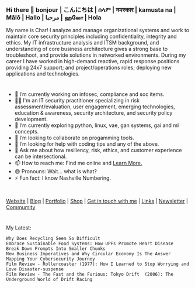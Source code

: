 ### Hi there 👋 bonjour | こんにちは | ሰላም | नमस्कार | kamusta na | Mālō | Hallo | مرحبا | ஹலோ | Hola
My name is Char! I analyze and manage organizational systems and work to maintain core security principles including confidentiality, integrity and ethics.  My IT infrastructure analysis and ITSM background, and understanding of core business architecture gives a strong base to troubleshoot, and provide solutions in networked environments. During my career I have worked in high-demand reactive, rapid response positions providing 24x7 support; and project/operations roles; deploying new applications and technologies. 
#

- 🔭 I’m currently working on infosec, compliance and soc items.
- 👨‍💻 I'm an IT security practitioner specializing in risk assessment/evaluation, user engagement, emerging technologies, education & awareness, security architecture, and security policy development.
- 🌱 I’m currently exploring python, linux, vae, gan systems, gai and ml concepts.
- 👯 I’m looking to collaborate on progamming tools.
- 🤔 I’m looking for help with coding tips and any of the above.
- 💬 Ask me about how resiliency, risk, ethics, and customer experience can be intersectional.
- 📫 How to reach me: Find me online and [Learn More.](https://solo.to/treadm1ll)
- 😄 Pronouns: Wait... what is what?
- ⚡ Fun fact: I know Nashville Numbering.

#
[Website](MyWebsite) | [Blog](https://techiechar.substack.com?utm_source=navbar&utm_medium=web&r=2i0y4d) | [Portfolio](https://github.com/Char-Hunt/Learning-Info-Sec#portfolio-list) | [Shop](Merch) | [Get in touch with me](Contact) | [Links](https://solo.to/treadm1ll) | [Newsletter](https://substack.com/profile/151209661-char-h/note/c-42050341?utm_source=notes-share-action&r=2i0y4d) | [Commumity](https://github.com/Char-Hunt/Forums/blob/main/README.md#forums)
#
My Latest:

    Why Does Recycling Seem So Difficult
    Embrace Sustainable Food Systems: How UPFs Promote Heart Disease
    Break Down Prompts Into Smaller Chunks
    New Business Imperatives and Why Circular Economy Is The Answer
    Mapping Your Cybersecurity Journey
    Film Review - Rollercoaster (1977): How I Learned to Stop Worrying and Love Disaster-suspense
    Film Review - The Fast and the Furious: Tokyo Drift  (2006): The Underground World of Drift Racing
